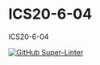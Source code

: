 # ICS20-6-04
ICS20-6-04

[![GitHub Super-Linter](https://github.com/RomanBallinFaxJah/ICS20-6-04/workflows/Lint%20Code%20Base/badge.svg)](https://github.com/marketplace/actions/super-linter)
